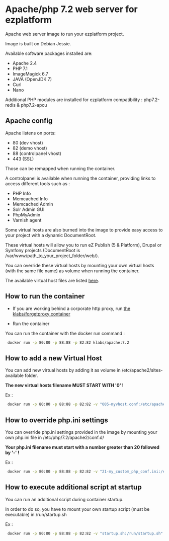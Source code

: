 # Apache/php 7.2 web server for ezplatform

Apache web server image to run your ezplatform project.

Image is built on Debian Jessie.

Available software packages installed are:

* Apache 2.4
* PHP 7.1
* ImageMagick 6.7
* JAVA (OpenJDK 7)
* Curl
* Nano

Additional PHP modules are installed for ezplatform compatibility : php7.2-redis & php7.2-apcu

## Apache config

Apache listens on ports:
* 80 (dev vhost)
* 82 (demo vhost)
* 88 (controlpanel vhost)
* 443 (SSL)

Those can be remapped when running the container.

A controlpanel is available when running the container, providing links to access different tools such as : 

- PHP Info
- Memcached Info
- Memcached Admin
- Solr Admin GUI
- PhpMyAdmin
- Varnish agent

Some virtual hosts are also burned into the image to provide easy access to your project with a dynamic DocumentRoot.

These virtual hosts will allow you to run eZ Publish (5 & Platform), Drupal or Symfony projects (DocumentRoot is /var/www/path_to_your_project_folder/web/).

You can override these virtual hosts by mounting your own virtual hosts (with the same file name) as volume when running the container.

The available virtual host files are listed [here](https://github.com/kaliop/docker-images/tree/master/build_files/apache/vhosts).



## How to run the container

* If you are working behind a corporate http proxy, run [the klabs/forgetproxy container](https://registry.hub.docker.com/u/klabs/forgetproxy/)

* Run the container

You can run the container with the docker run command :


   ``` sh
    docker run -p 80:80 -p 88:88 -p 82:82 klabs/apache:7.2
   ```

## How to add a new Virtual Host

You can add new virtual hosts by adding it as volume in /etc/apache2/sites-available folder.

**The new virtual hosts filename MUST START WITH '0' !** 

Ex : 

   ``` sh
    docker run -p 80:80 -p 88:88 -p 82:82 -v "005-myvhost.conf:/etc/apache2/sites-available/005-myvhost.conf" klabs/apache:7.2
   ```

## How to override php.ini settings

You can override php.ini settings provided in the image by mounting your own php.ini file in /etc/php/7.2/apache2/conf.d/

**Your php.ini filename must start with a number greater than 20 followed by '-' !**

Ex : 

   ``` sh
    docker run -p 80:80 -p 88:88 -p 82:82 -v "21-my_custom_php_conf.ini:/etc/php/7.2/apache2/conf.d/21-my_custom_php_conf.ini" klabs/apache:7.2
   ```
   
## How to execute additional script at startup

You can run an additional script during container startup.

In order to do so, you have to mount your own startup script (must be executable) in /run/startup.sh

Ex : 

   ``` sh
    docker run -p 80:80 -p 88:88 -p 82:82 -v "startup.sh:/run/startup.sh" klabs/apache:7.2
   ```
   
